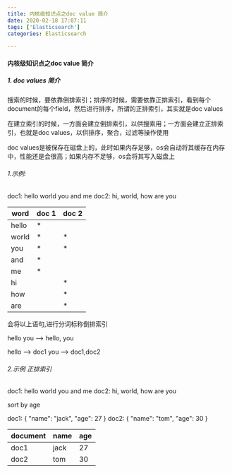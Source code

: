```yaml
---
title: 内核级知识点之doc value 简介
date: 2020-02-18 17:07:11
tags: ['Elasticsearch']
categories: Elasticsearch

---
```


#### 内核级知识点之doc value 简介

#####  1. doc values 简介

搜索的时候，要依靠倒排索引；排序的时候，需要依靠正排索引，看到每个document的每个field，然后进行排序，所谓的正排索引，其实就是doc values

在建立索引的时候，一方面会建立倒排索引，以供搜索用；一方面会建立正排索引，也就是doc values，以供排序，聚合，过滤等操作使用

doc values是被保存在磁盘上的，此时如果内存足够，os会自动将其缓存在内存中，性能还是会很高；如果内存不足够，os会将其写入磁盘上

###### 1.示例:

doc1: hello world you and me
doc2: hi, world, how are you

| word  | doc 1 | doc 2 |
| ----- | ----- | ----- |
| hello | *     |       |
| world | *     | *     |
| you   | *     | *     |
| and   | *     |       |
| me    | *     |       |
| hi    |       | *     |
| how   |       | *     |
| are   |       | *     |

会将以上语句,进行分词标称倒排索引

hello you --> hello, you

hello --> doc1
you --> doc1,doc2

###### 2.示例 正排索引

doc1: hello world you and me
doc2: hi, world, how are you

sort by age

doc1: { "name": "jack", "age": 27 }
doc2: { "name": "tom", "age": 30 }

| document | name | age  |
| -------- | ---- | ---- |
| doc1     | jack | 27   |
| doc2     | tom  | 30   |






​	